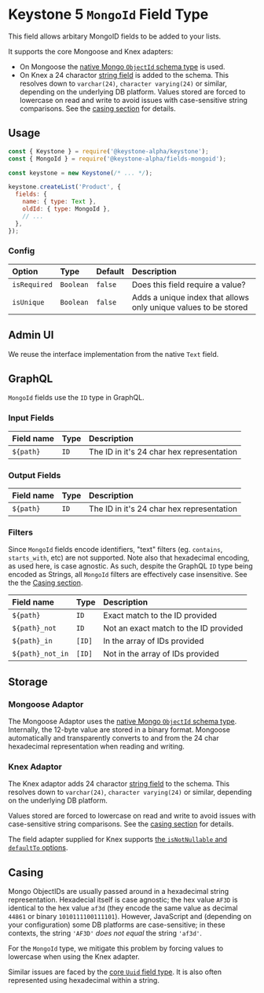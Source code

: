 <!--[meta]
section: api
subSection: field-types
title: MongoId
[meta]-->

# Keystone 5 `MongoId` Field Type

This field allows arbitary MongoID fields to be added to your lists.

It supports the core Mongoose and Knex adapters:

- On Mongoose the [native Mongo `ObjectId` schema type](https://mongoosejs.com/docs/schematypes.html#objectids) is used.
- On Knex a 24 charactor [string field](https://knexjs.org/#Schema-string) is added to the schema.
  This resolves down to `varchar(24)`, `character varying(24)` or similar, depending on the underlying DB platform.
  Values stored are forced to lowercase on read and write to avoid issues with case-sensitive string comparisons.
  See the [casing section](#casing) for details.

## Usage

```js
const { Keystone } = require('@keystone-alpha/keystone');
const { MongoId } = require('@keystone-alpha/fields-mongoid');

const keystone = new Keystone(/* ... */);

keystone.createList('Product', {
  fields: {
    name: { type: Text },
    oldId: { type: MongoId },
    // ...
  },
});
```

### Config

| Option       | Type      | Default | Description                                                     |
| :----------- | :-------- | :------ | :-------------------------------------------------------------- |
| `isRequired` | `Boolean` | `false` | Does this field require a value?                                |
| `isUnique`   | `Boolean` | `false` | Adds a unique index that allows only unique values to be stored |

## Admin UI

We reuse the interface implementation from the native `Text` field.

## GraphQL

`MongoId` fields use the `ID` type in GraphQL.

### Input Fields

| Field name | Type | Description                               |
| :--------- | :--- | :---------------------------------------- |
| `${path}`  | `ID` | The ID in it's 24 char hex representation |

### Output Fields

| Field name | Type | Description                               |
| :--------- | :--- | :---------------------------------------- |
| `${path}`  | `ID` | The ID in it's 24 char hex representation |

### Filters

Since `MongoId` fields encode identifiers, "text" filters (eg. `contains`, `starts_with`, etc) are not supported.
Note also that hexadecimal encoding, as used here, is case agnostic.
As such, despite the GraphQL `ID` type being encoded as Strings, all `MongoId` filters are effectively case insensitive.
See the the [Casing section](#casing).

| Field name       | Type   | Description                           |
| :--------------- | :----- | :------------------------------------ |
| `${path}`        | `ID`   | Exact match to the ID provided        |
| `${path}_not`    | `ID`   | Not an exact match to the ID provided |
| `${path}_in`     | `[ID]` | In the array of IDs provided          |
| `${path}_not_in` | `[ID]` | Not in the array of IDs provided      |

## Storage

### Mongoose Adaptor

The Mongoose Adaptor uses the [native Mongo `ObjectId` schema type](https://mongoosejs.com/docs/schematypes.html#objectids).
Internally, the 12-byte value are stored in a binary format.
Mongoose automatically and transparently converts to and from the 24 char hexadecimal representation when reading and writing.

### Knex Adaptor

The Knex adaptor adds 24 charactor [string field](https://knexjs.org/#Schema-string) to the schema.
This resolves down to `varchar(24)`, `character varying(24)` or similar, depending on the underlying DB platform.

Values stored are forced to lowercase on read and write to avoid issues with case-sensitive string comparisons.
See the [casing section](#casing) for details.

The field adapter supplied for Knex supports
[the `isNotNullable` and `defaultTo` options](https://github.com/keystonejs/keystone-5/pull/1383#issuecomment-509889242).

## Casing

Mongo ObjectIDs are usually passed around in a hexadecimal string representation.
Hexadecial itself is case agnostic; the hex value `AF3D` is identical to the hex value `af3d`
(they encode the same value as decimal `44861` or binary `1010111100111101`).
However, JavaScript and (depending on your configuration) some DB platforms are case-sensitive;
in these contexts, the string `'AF3D'` _does not equal_ the string `'af3d'`.

For the `MongoId` type, we mitigate this problem by forcing values to lowercase when using the Knex adapter.

Similar issues are faced by the
[core `Uuid` field type](https://github.com/keystonejs/keystone-5/tree/master/packages/fields/src/types/Uuid#casing).
It is also often represented using hexadecimal within a string.
